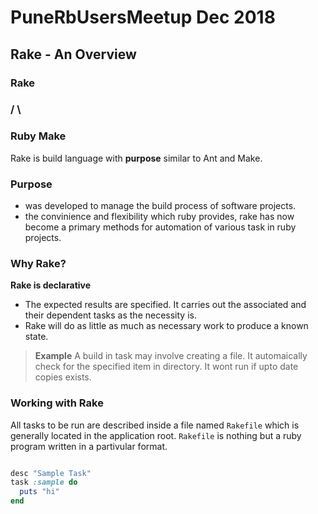 # PuneRbUsersMeetup Dec 2018

## Rake - An Overview

###                  Rake 
###                  /   \
###               Ruby   Make

Rake is build language with **purpose** similar to Ant and Make. 

### Purpose

* was developed to manage the build process of software projects.
* the convinience and flexibility which ruby provides, rake has now become a primary 
  methods for automation of various task in ruby projects.

### Why Rake?

__Rake is declarative__
* The expected results are specified. It carries out the associated and their dependent tasks
  as the necessity is.
* Rake will do as little as much as necessary work to produce a known state.

> **Example**
> A build in task may involve creating a file.
> It automaically check for the specified item in directory.
> It wont run if upto date copies exists.

###  Working with Rake
All tasks to be run are described inside a file named ```Rakefile``` which is generally located in 
the application root.
```Rakefile``` is nothing but a ruby program written in a partivular format.

```ruby

desc "Sample Task"
task :sample do
  puts "hi"
end

```
